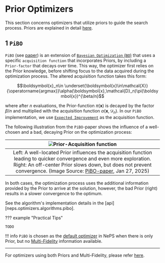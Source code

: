 # Prior Optimizers

This section concerns optimizers that utilize priors to guide the search process. Priors are explained in detail [here](./landing_page_algo.md#what-are-priors).

## 1 `PiBO`

`PiBO` (see [paper](https://arxiv.org/pdf/2204.11051)) is an extension of [`Bayesian Optimization` (`BO`)](../search_algorithms/bayesian_optimization.md) that uses a specific `acquisition function` that incorporates Priors, by including a `Prior-factor` that decays over time. This way, the optimizer first relies on the Prior knowledge, before shifting focus to the data acquired during the optimization process.
The altered acquisition function takes this form:

$$\boldsymbol{x}_n\in \underset{\boldsymbol{x}\in\mathcal{X}}{\operatorname{argmax}}\alpha(\boldsymbol{x},\mathcal{D}_n)\pi(\boldsymbol{x})^{\beta/n}$$

where after $n$ evaluations, the Prior-function $\pi(\boldsymbol{x})$ is decayed by the factor $\beta/n$ and multiplied with the acquisition function $\alpha(\boldsymbol{x},\mathcal{D}_n)$. In our `PiBO` implementation, we use [`Expected Improvement`](../search_algorithms/bayesian_optimization.md#the-acquisition-function) as the acquisition function.

The following illustration from the `PiBO`-paper shows the influence of a well-chosen and a bad, decaying Prior on the optimization process:

|![Prior-Acquisition function](../../doc_images/optimizers/pibo_acqus.jpg "This is a delicious bowl of ice cream.")|
|:--:|
|Left: A well-located Prior influences the acquisition function leading to quicker convergence and even more exploration. Right: An off-center Prior slows down, but does not prevent convergence. (Image Source: [PiBO-paper](https://arxiv.org/pdf/2204.11051), Jan 27, 2025)|

In both cases, the optimization process uses the additional information provided by the Prior to arrive at the solution, however, the bad Prior (right) results in a slower convergence to the optimum.

See the algorithm's implementation details in the [api][neps.optimizers.algorithms.pibo].

??? example "Practical Tips"

    TODO

!!! info
    ``PiBO`` is chosen as the [default optimizer](../../reference/optimizers.md#21-automatic-optimizer-selection) in NePS when there is only Prior, but no [Multi-Fidelity](../search_algorithms/multifidelity.md) information available.
___

For optimizers using both Priors and Multi-Fidelity, please refer [here](multifidelity_prior.md).
